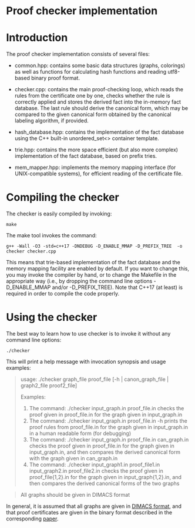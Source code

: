 # Proof checker implementation

# Introduction

The proof checker implementation consists of several files:

- common.hpp: contains some basic data structures (graphs, colorings)
  as well as functions for calculating hash functions and reading
  utf8-based binary proof format.

- checker.cpp: contains the main proof-checking loop, which reads the
  rules from the certificate one by one, checks whether the rule is
  correctly applied and stores the derived fact into the in-memory
  fact database. The last rule should derive the canonical form, which
  may be compared to the given canonical form obtained by the
  canonical labeling algorithm, if provided.

- hash_database.hpp: contains the implementation of the fact database
  using the C++ built-in unordered_set<> container template.

- trie.hpp: contains the more space efficient (but also more complex)
  implementation of the fact database, based on prefix tries.

- mem_mapper.hpp: implements the memory mapping interface (for
  UNIX-compatible systems), for efficient reading of the certificate
  file.

# Compiling the checker

The checker is easily compiled by invoking:

    make

The make tool invokes the command:

    g++ -Wall -O3 -std=c++17 -DNDEBUG -D_ENABLE_MMAP -D_PREFIX_TREE  -o checker checker.cpp

This means that trie-based implementation of the fact database and the
memory mapping facility are enabled by default. If you want to change
this, you may invoke the compiler by hand, or to change the Makefile
in the appropriate way (i.e., by dropping the command line options
-D_ENABLE_MMAP and/or -D_PREFIX_TREE). Note that C++17 (at least) is
required in order to compile the code properly.

# Using the checker

The best way to learn how to use checker is to invoke it without any
command line options:

    ./checker

This will print a help message with invocation synopsis and usage
examples:

> usage: ./checker graph_file proof_file [-h | canon_graph_file | graph2_file proof2_file]
>
> Examples: 
> 1) The command: 
>    ./checker input_graph.in proof_file.in
> checks the proof given in proof_file.in for the graph given in input_graph.in
> 2) The command: 
>    ./checker input_graph.in proof_file.in -h
> prints the proof rules from proof_file.in for the graph given in input_graph.in in a human readable form (for debugging)
> 3) The command: 
>    ./checker input_graph.in proof_file.in can_graph.in
> checks the proof given in proof_file.in for the graph given in input_graph.in, and then compares the derived canonical form with the graph given in can_graph.in
> 4) The command: 
>    ./checker input_graph1.in proof_file1.in input_graph2.in proof_file2.in
> checks the proof given in proof_file{1,2}.in for the graph given in input_graph{1,2}.in, and then compares the derived canonical forms of the two graphs

> All graphs should be given in DIMACS format

In general, it is assumed that all graphs are given in [DIMACS
format](http://lcs.ios.ac.cn/~caisw/Resource/about_DIMACS_graph_format.txt),
and that proof certificates are given in the binary format described
in the corresponding [paper](https://arxiv.org/abs/2112.14303v1).


